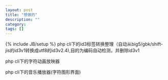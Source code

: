 ```yaml
---
layout: post
title: "想做的"
description: ""
category: 
tags: []
---
```

{% include JB/setup %}
php cli下的id3标签转换整理（自动从big5/gbk/shift-jis的id3v1转换成utf8的id3v2.4),目的为编码自动检测，并删除id3v1

php cli下的字符动画放映器

php cli下的音乐播放器(字符图形界面)
